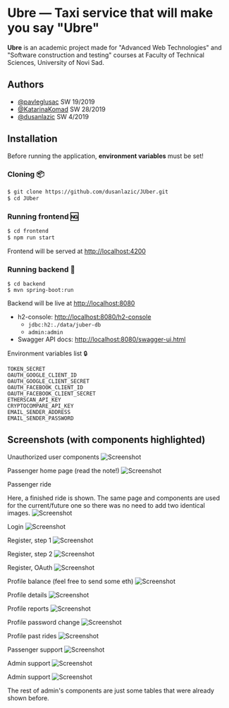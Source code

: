 
# Ubre — Taxi service that will make you say "Ubre"

**Ubre** is an academic project made for "Advanced Web Technologies" and "Software construction and testing" courses at Faculty of Technical Sciences, University of Novi Sad.
## Authors

- [@pavleglusac](https://github.com/pavleglusac) SW 19/2019
- [@KatarinaKomad](https://github.com/KatarinaKomad) SW 28/2019
- [@dusanlazic](https://github.com/dusanlazic) SW 4/2019


## Installation

Before running the application, **environment variables** must be set!

### Cloning 📦

```bash
$ git clone https://github.com/dusanlazic/JUber.git
$ cd JUber
```

### Running frontend 🆖

```bash
$ cd frontend
$ npm run start
```

Frontend will be served at <http://localhost:4200>

### Running backend 🍃

```
$ cd backend
$ mvn spring-boot:run
```

Backend will be live at <http://localhost:8080>

- h2-console: <http://localhost:8080/h2-console>
  - `jdbc:h2:./data/juber-db`
  - `admin:admin`
- Swagger API docs: <http://localhost:8080/swagger-ui.html>

Environment variables list 🔒

```
TOKEN_SECRET
OAUTH_GOOGLE_CLIENT_ID
OAUTH_GOOGLE_CLIENT_SECRET
OAUTH_FACEBOOK_CLIENT_ID
OAUTH_FACEBOOK_CLIENT_SECRET
ETHERSCAN_API_KEY
CRYPTOCOMPARE_API_KEY
EMAIL_SENDER_ADDRESS
EMAIL_SENDER_PASSWORD
```

## Screenshots (with components highlighted)

Unauthorized user components
![Screenshot](components_images/unauhtorized-user.png)

Passenger home page (read the note!)
![Screenshot](components_images/passenger.png)

Passenger ride

Here, a finished ride is shown. The same page and components are used for the current/future one so there was no need to add two identical images.
![Screenshot](components_images/passenger-finished.png)

Login
![Screenshot](components_images/login.png)

Register, step 1
![Screenshot](components_images/registration-step-1.png)

Register, step 2
![Screenshot](components_images/register-step-2.png)

Register, OAuth
![Screenshot](components_images/register-oauth.png)

Profile balance
(feel free to send some eth)
![Screenshot](components_images/profile-balance.png)

Profile details
![Screenshot](components_images/profile-details.png)

Profile reports
![Screenshot](components_images/profile-reports.png)

Profile password change 
![Screenshot](components_images/profile-password-change.png)

Profile past rides
![Screenshot](components_images/profile-past-rides.png)

Passenger support
![Screenshot](components_images/passenger-support.png)

Admin support
![Screenshot](components_images/admin-support.png)

Admin support
![Screenshot](components_images/admin-driver-registration.png)

The rest of admin's components are just some tables that were already shown before.

